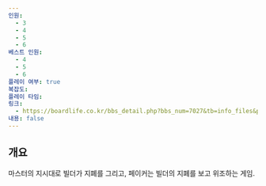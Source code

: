 ```yaml
---
인원:
  - 3
  - 4
  - 5
  - 6
베스트 인원:
  - 4
  - 5
  - 6
플레이 여부: true
복잡도:
플레이 타임:
링크:
  - https://boardlife.co.kr/bbs_detail.php?bbs_num=7027&tb=info_files&pg=86
내용: false
---
```

## 개요
마스터의 지시대로 빌더가 지폐를 그리고, 페이커는 빌더의 지폐를 보고 위조하는 게임.